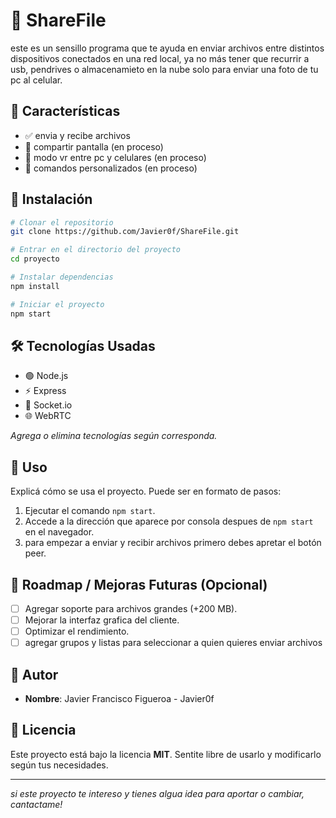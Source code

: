 # 📌 ShareFile

este es un sensillo programa que te ayuda en enviar archivos entre distintos dispositivos conectados en una red local, ya no más tener que recurrir a usb, pendrives o almacenamieto en la nube solo para enviar una foto de tu pc al celular.

## 🚀 Características

- ✅ envia y recibe archivos
- 📌 compartir pantalla (en proceso)
- 📌 modo vr entre pc y celulares (en proceso)
- 📌 comandos personalizados (en proceso)

<!-- ## 📷 Capturas de Pantalla (Opcional)

_Agregá imágenes o GIFs para mostrar el funcionamiento del proyecto._ -->

## 🔧 Instalación

```bash
# Clonar el repositorio
git clone https://github.com/Javier0f/ShareFile.git

# Entrar en el directorio del proyecto
cd proyecto

# Instalar dependencias
npm install

# Iniciar el proyecto
npm start
```

## 🛠️ Tecnologías Usadas

- 🟢 Node.js
- ⚡ Express
- 🔗 Socket.io
- 🌐 WebRTC

_Agrega o elimina tecnologías según corresponda._

## 📜 Uso

Explicá cómo se usa el proyecto. Puede ser en formato de pasos:

1. Ejecutar el comando `npm start`.
2. Accede a la dirección que aparece por consola despues de `npm start` en el navegador.
3. para empezar a enviar y recibir archivos primero debes apretar el botón peer.

## 🚧 Roadmap / Mejoras Futuras (Opcional)

- [ ] Agregar soporte para archivos grandes (+200 MB).
- [ ] Mejorar la interfaz grafica del cliente.
- [ ] Optimizar el rendimiento.
- [ ] agregar grupos y listas para seleccionar a quien quieres enviar archivos

## 👤 Autor

- **Nombre**: Javier Francisco Figueroa - Javier0f
<!-- - **Contacto**: [LinkedIn/Twitter/Email] -->

## 📄 Licencia

Este proyecto está bajo la licencia **MIT**. Sentite libre de usarlo y modificarlo según tus necesidades.

---
_si este proyecto te intereso y tienes algua idea para aportar o cambiar, cantactame!_
